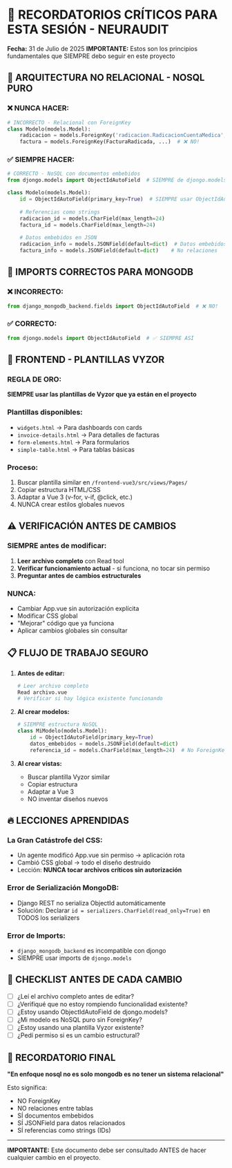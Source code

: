 # 🚨 RECORDATORIOS CRÍTICOS PARA ESTA SESIÓN - NEURAUDIT
**Fecha:** 31 de Julio de 2025
**IMPORTANTE:** Estos son los principios fundamentales que SIEMPRE debo seguir en este proyecto

## 🔴 ARQUITECTURA NO RELACIONAL - NOSQL PURO

### ❌ NUNCA HACER:
```python
# INCORRECTO - Relacional con ForeignKey
class Modelo(models.Model):
    radicacion = models.ForeignKey('radicacion.RadicacionCuentaMedica', ...)  # ❌ NO!
    factura = models.ForeignKey(FacturaRadicada, ...)  # ❌ NO!
```

### ✅ SIEMPRE HACER:
```python
# CORRECTO - NoSQL con documentos embebidos
from djongo.models import ObjectIdAutoField  # SIEMPRE de djongo.models

class Modelo(models.Model):
    id = ObjectIdAutoField(primary_key=True)  # SIEMPRE usar ObjectIdAutoField
    
    # Referencias como strings
    radicacion_id = models.CharField(max_length=24)
    factura_id = models.CharField(max_length=24)
    
    # Datos embebidos en JSON
    radicacion_info = models.JSONField(default=dict)  # Datos embebidos
    factura_info = models.JSONField(default=dict)    # No relaciones
```

## 🎯 IMPORTS CORRECTOS PARA MONGODB

### ❌ INCORRECTO:
```python
from django_mongodb_backend.fields import ObjectIdAutoField  # ❌ NO!
```

### ✅ CORRECTO:
```python
from djongo.models import ObjectIdAutoField  # ✅ SIEMPRE ASÍ
```

## 🎨 FRONTEND - PLANTILLAS VYZOR

### REGLA DE ORO:
**SIEMPRE usar las plantillas de Vyzor que ya están en el proyecto**

### Plantillas disponibles:
- `widgets.html` → Para dashboards con cards
- `invoice-details.html` → Para detalles de facturas
- `form-elements.html` → Para formularios
- `simple-table.html` → Para tablas básicas

### Proceso:
1. Buscar plantilla similar en `/frontend-vue3/src/views/Pages/`
2. Copiar estructura HTML/CSS
3. Adaptar a Vue 3 (v-for, v-if, @click, etc.)
4. NUNCA crear estilos globales nuevos

## ⚠️ VERIFICACIÓN ANTES DE CAMBIOS

### SIEMPRE antes de modificar:
1. **Leer archivo completo** con Read tool
2. **Verificar funcionamiento actual** - si funciona, no tocar sin permiso
3. **Preguntar antes de cambios estructurales**

### NUNCA:
- Cambiar App.vue sin autorización explícita
- Modificar CSS global
- "Mejorar" código que ya funciona
- Aplicar cambios globales sin consultar

## 📋 FLUJO DE TRABAJO SEGURO

1. **Antes de editar:**
   ```bash
   # Leer archivo completo
   Read archivo.vue
   # Verificar si hay lógica existente funcionando
   ```

2. **Al crear modelos:**
   ```python
   # SIEMPRE estructura NoSQL
   class MiModelo(models.Model):
       id = ObjectIdAutoField(primary_key=True)
       datos_embebidos = models.JSONField(default=dict)
       referencia_id = models.CharField(max_length=24)  # No ForeignKey
   ```

3. **Al crear vistas:**
   - Buscar plantilla Vyzor similar
   - Copiar estructura
   - Adaptar a Vue 3
   - NO inventar diseños nuevos

## 🔥 LECCIONES APRENDIDAS

### La Gran Catástrofe del CSS:
- Un agente modificó App.vue sin permiso → aplicación rota
- Cambió CSS global → todo el diseño destruido
- Lección: **NUNCA tocar archivos críticos sin autorización**

### Error de Serialización MongoDB:
- Django REST no serializa ObjectId automáticamente
- Solución: Declarar `id = serializers.CharField(read_only=True)` en TODOS los serializers

### Error de Imports:
- `django_mongodb_backend` es incompatible con djongo
- SIEMPRE usar imports de `djongo.models`

## 📝 CHECKLIST ANTES DE CADA CAMBIO

- [ ] ¿Leí el archivo completo antes de editar?
- [ ] ¿Verifiqué que no estoy rompiendo funcionalidad existente?
- [ ] ¿Estoy usando ObjectIdAutoField de djongo.models?
- [ ] ¿Mi modelo es NoSQL puro sin ForeignKey?
- [ ] ¿Estoy usando una plantilla Vyzor existente?
- [ ] ¿Pedí permiso si es un cambio estructural?

## 🚨 RECORDATORIO FINAL

**"En enfoque nosql no es solo mongodb es no tener un sistema relacional"**

Esto significa:
- NO ForeignKey
- NO relaciones entre tablas
- SÍ documentos embebidos
- SÍ JSONField para datos relacionados
- SÍ referencias como strings (IDs)

---

**IMPORTANTE:** Este documento debe ser consultado ANTES de hacer cualquier cambio en el proyecto.